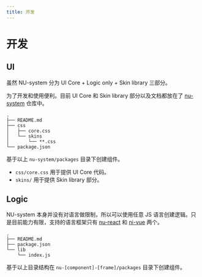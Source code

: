```yaml
---
title: 开发
---
```


# 开发

## UI

虽然 NU-system 分为 UI Core + Logic only + Skin library 三部分。

为了开发和使用便利。目前 UI Core 和 Skin library 部分以及文档都放在了 [nu-system](https://github.com/yued-fe/nu-system) 仓库中。

```
.
├── README.md
├── css
│   ├── core.css
│   └── skins
│       └── **.css
└── package.json
```

基于以上 `nu-system/packages` 目录下创建组件。

- `css/core.css` 用于提供 UI Core 代码。
- `skins/` 用于提供 Skin library 部分。


## Logic

NU-system 本身并没有对语言做限制，所以可以使用任意 JS 语言创建逻辑。只是目前能力有限，支持的语言框架只有 [nu-react](https://github.com/yued-fe/nu-react) 和 [ni-vue](https://github.com/yued-fe/nu-vue) 两个。


```
.
├── README.md
├── package.json
└── lib
    └── index.js
```

基于以上目录结构在 `nu-[component]-[frame]/packages` 目录下创建组件。


